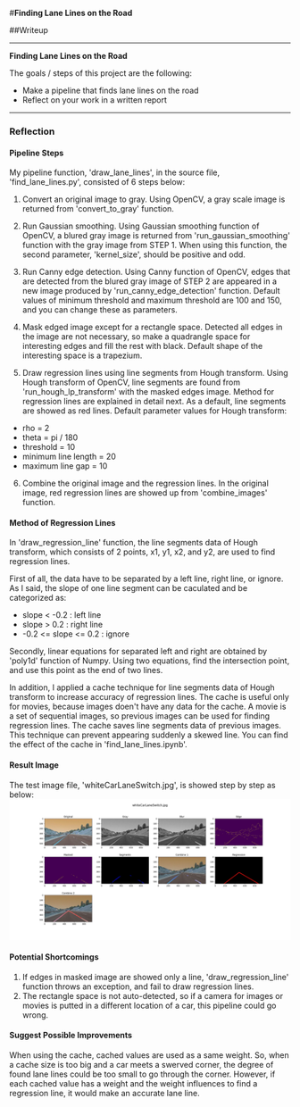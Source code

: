 #**Finding Lane Lines on the Road** 

##Writeup

---

**Finding Lane Lines on the Road**

The goals / steps of this project are the following:
* Make a pipeline that finds lane lines on the road
* Reflect on your work in a written report

[image1]: examples/fll_whiteCarLaneSwitch.jpg

---

### Reflection

#### Pipeline Steps
My pipeline function, 'draw_lane_lines', in the source file, 'find_lane_lines.py', consisted of 6 steps below:

1. Convert an original image to gray.
Using OpenCV, a gray scale image is returned from 'convert_to_gray' function.

2. Run Gaussian smoothing.
Using Gaussian smoothing function of OpenCV, a blured gray image is returned from 'run_gaussian_smoothing' function with the gray image from STEP 1. When using this function, the second parameter, 'kernel_size', should be positive and odd.

3. Run Canny edge detection.
Using Canny function of OpenCV, edges that are detected from the blured gray image of STEP 2 are appeared in a new image produced by 'run_canny_edge_detection' function. Default values of minimum threshold and maximum threshold are 100 and 150, and you can change these as parameters.

4. Mask edged image except for a rectangle space.
Detected all edges in the image are not necessary, so make a quadrangle space for interesting edges and fill the rest with black. Default shape of the interesting space is a trapezium.

5. Draw regression lines using line segments from Hough transform.
Using Hough transform of OpenCV, line segments are found from 'run_hough_lp_transform' with the masked edges image. Method for regression lines are explained in detail next. As a default, line segments are showed as red lines. Default parameter values for Hough transform:
 * rho = 2
 * theta = pi / 180
 * threshold = 10
 * minimum line length = 20
 * maximum line gap = 10

6. Combine the original image and the regression lines.
In the original image, red regression lines are showed up from 'combine_images' function.

#### Method of Regression Lines
In 'draw_regression_line' function, the line segments data of Hough transform, which consists of 2 points, x1, y1, x2, and y2, are used to find regression lines.

First of all, the data have to be separated by a left line, right line, or ignore. As I said, the slope of one line segment can be caculated and be categorized as:
* slope < -0.2         : left line
* slope > 0.2          : right line
* -0.2 <= slope <= 0.2 : ignore

Secondly, linear equations for separated left and right are obtained by 'poly1d' function of Numpy. Using two equations, find the intersection point, and use this point as the end of two lines.

In addition, I applied a cache technique for line segments data of Hough transform to increase accuracy of regression lines. The cache is useful only for movies, because images doen't have any data for the cache. A movie is a set of sequential images, so previous images can be used for finding regression lines. The cache saves line segments data of previous images. This technique can prevent appearing suddenly a skewed line. You can find the effect of the cache in 'find_lane_lines.ipynb'.

#### Result Image
The test image file, 'whiteCarLaneSwitch.jpg', is showed step by step as below:
![alt text][image1]


#### Potential Shortcomings
1. If edges in masked image are showed only a line, 'draw_regression_line' function throws an exception, and fail to draw regression lines.
2. The rectangle space is not auto-detected, so if a camera for images or movies is putted in a different location of a car, this pipeline could go wrong.

#### Suggest Possible Improvements
When using the cache, cached values are used as a same weight. So, when a cache size is too big and a car meets a swerved corner, the degree of found lane lines could be too small to go through the corner. However, if each cached value has a weight and the weight influences to find a regression line, it would make an accurate lane line.
